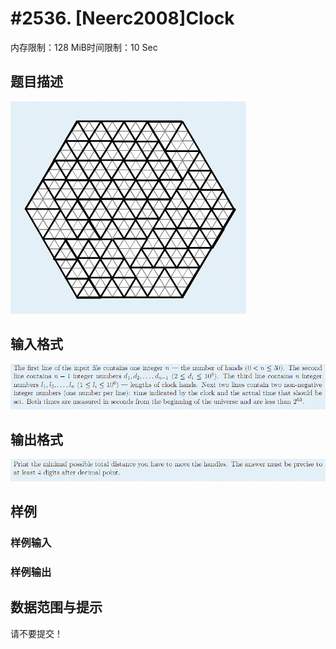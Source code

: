 # #2536. [Neerc2008]Clock

内存限制：128 MiB时间限制：10 Sec

## 题目描述

![](upload/201112/1.jpg)

## 输入格式

![](upload/201112/2.jpg)

## 输出格式

![](upload/201112/3.jpg)

## 样例

### 样例输入

### 样例输出

## 数据范围与提示

请不要提交！
